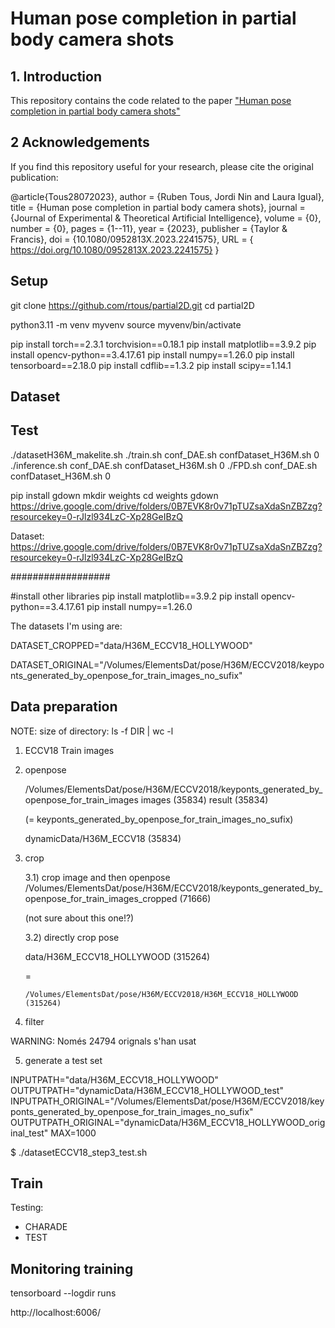 # Human pose completion in partial body camera shots

## 1. Introduction

This repository contains the code related to the paper ["Human pose completion in partial body camera shots"](https://upcommons.upc.edu/bitstream/handle/2117/394207/main.pdf;jsessionid=F7BEA81F9053C26DE28BE39BCAD8FAF5?sequence=1)

## 2 Acknowledgements

If you find this repository useful for your research, please cite the original publication:

   @article{Tous28072023},
      author = {Ruben Tous, Jordi Nin and Laura Igual},
      title = {Human pose completion in partial body camera shots},
      journal = {Journal of Experimental \& Theoretical Artificial Intelligence},
      volume = {0},
      number = {0},
      pages = {1--11},
      year = {2023},
      publisher = {Taylor \& Francis},
      doi = {10.1080/0952813X.2023.2241575},
      URL = { https://doi.org/10.1080/0952813X.2023.2241575}
   }

## Setup

git clone https://github.com/rtous/partial2D.git
cd partial2D

python3.11 -m venv myvenv
source myvenv/bin/activate

pip install torch==2.3.1 torchvision==0.18.1
pip install matplotlib==3.9.2
pip install opencv-python==3.4.17.61
pip install numpy==1.26.0
pip install tensorboard==2.18.0
pip install cdflib==1.3.2
pip install scipy==1.14.1

## Dataset

## Test

./datasetH36M_makelite.sh
./train.sh conf_DAE.sh confDataset_H36M.sh 0 
./inference.sh conf_DAE.sh confDataset_H36M.sh 0
./FPD.sh conf_DAE.sh confDataset_H36M.sh 0







pip install gdown
mkdir weights
cd weights
gdown https://drive.google.com/drive/folders/0B7EVK8r0v71pTUZsaXdaSnZBZzg?resourcekey=0-rJlzl934LzC-Xp28GeIBzQ




Dataset:
https://drive.google.com/drive/folders/0B7EVK8r0v71pTUZsaXdaSnZBZzg?resourcekey=0-rJlzl934LzC-Xp28GeIBzQ

##################

#install other libraries
pip install matplotlib==3.9.2
pip install opencv-python==3.4.17.61
pip install numpy==1.26.0



The datasets I'm using are:

DATASET_CROPPED="data/H36M_ECCV18_HOLLYWOOD"

DATASET_ORIGINAL="/Volumes/ElementsDat/pose/H36M/ECCV2018/keyponts_generated_by_openpose_for_train_images_no_sufix"


## Data preparation

NOTE: size of directory: ls -f DIR | wc -l

1) ECCV18 Train images


2) openpose

   /Volumes/ElementsDat/pose/H36M/ECCV2018/keyponts_generated_by_openpose_for_train_images 
      images (35834)
      result (35834)

   (= keyponts_generated_by_openpose_for_train_images_no_sufix)

   dynamicData/H36M_ECCV18 (35834)

3) crop

   3.1) crop image and then openpose
      /Volumes/ElementsDat/pose/H36M/ECCV2018/keyponts_generated_by_openpose_for_train_images_cropped (71666)
      
      (not sure about this one!?)

   3.2) directly crop pose 

      data/H36M_ECCV18_HOLLYWOOD (315264) 

      =

       /Volumes/ElementsDat/pose/H36M/ECCV2018/H36M_ECCV18_HOLLYWOOD (315264)

4) filter


WARNING: Només 24794 orignals s'han usat

5) generate a test set

INPUTPATH="data/H36M_ECCV18_HOLLYWOOD"
OUTPUTPATH="dynamicData/H36M_ECCV18_HOLLYWOOD_test"
INPUTPATH_ORIGINAL="/Volumes/ElementsDat/pose/H36M/ECCV2018/keyponts_generated_by_openpose_for_train_images_no_sufix"
OUTPUTPATH_ORIGINAL="dynamicData/H36M_ECCV18_HOLLYWOOD_original_test"
MAX=1000

$ ./datasetECCV18_step3_test.sh


## Train

Testing:

 - CHARADE
 - TEST

## Monitoring training

tensorboard --logdir runs

http://localhost:6006/
